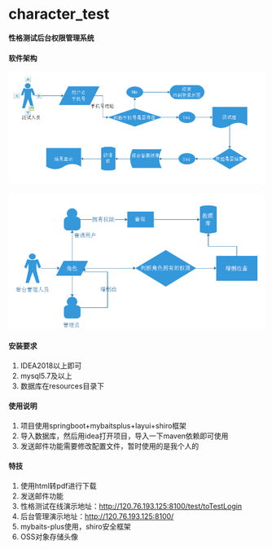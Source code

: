 # character_test
**性格测试后台权限管理系统**

#### 软件架构
 ![测试](/img/a.png)

![后台管理](/img/b.png)
#### 安装要求

1.  IDEA2018以上即可
2.  mysql5.7及以上
3.  数据库在resources目录下

#### 使用说明

1.  项目使用springboot+mybaitsplus+layui+shiro框架
2.  导入数据库，然后用idea打开项目，导入一下maven依赖即可使用
3.  发送邮件功能需要修改配置文件，暂时使用的是我个人的

#### 特技

1.  使用html转pdf进行下载
2.  发送邮件功能
3.  性格测试在线演示地址：http://120.76.193.125:8100/test/toTestLogin
3.  后台管理演示地址：http://120.76.193.125:8100/
4.  mybaits-plus使用，shiro安全框架
6.  OSS对象存储头像
